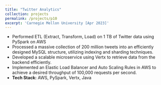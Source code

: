 ```yaml
---
title: "Twitter Analytics"
collection: projects
permalink: /projects/p10
excerpt: 'Carnegie Mellon University [Apr 2023]'
---
```


* Performed ETL (Extract, Transform, Load) on 1 TB of Twitter data using PySpark on AWS
* Processed a massive collection of 200 million tweets into an efficiently designed MySQL structure, utilizing indexing and sharding techniques.
* Developed a scalable microservice using Vertx to retrieve data from the backend efficiently.
* Implemented an Elastic Load Balancer and Auto Scaling Rules in AWS to achieve a desired throughput of 100,000 requests per second.
* <b>Tech Stack:</b> AWS, PySpark, Vertx, Java